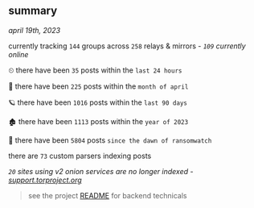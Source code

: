 
## summary
_april 19th, 2023_

currently tracking `144` groups across `258` relays & mirrors - _`109` currently online_

⏲ there have been `35` posts within the `last 24 hours`

🦈 there have been `225` posts within the `month of april`

🪐 there have been `1016` posts within the `last 90 days`

🏚 there have been `1113` posts within the `year of 2023`

🦕 there have been `5804` posts `since the dawn of ransomwatch`

there are `73` custom parsers indexing posts

_`20` sites using v2 onion services are no longer indexed - [support.torproject.org](https://support.torproject.org/onionservices/v2-deprecation/)_

> see the project [README](https://github.com/joshhighet/ransomwatch#ransomwatch--) for backend technicals
